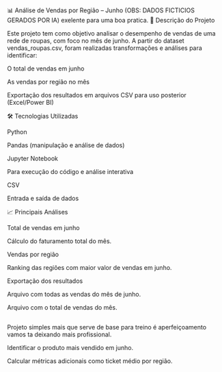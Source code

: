 📊 Análise de Vendas por Região – Junho (OBS: DADOS FICTICIOS GERADOS POR IA) exelente para uma boa pratica.
📌 Descrição do Projeto

Este projeto tem como objetivo analisar o desempenho de vendas de uma rede de roupas, com foco no mês de junho.
A partir do dataset vendas_roupas.csv, foram realizadas transformações e análises para identificar:

O total de vendas em junho

As vendas por região no mês

Exportação dos resultados em arquivos CSV para uso posterior (Excel/Power BI)

🛠️ Tecnologias Utilizadas

Python

Pandas (manipulação e análise de dados)

Jupyter Notebook

Para execução do código e análise interativa

CSV

Entrada e saída de dados

📈 Principais Análises

Total de vendas em junho

Cálculo do faturamento total do mês.

Vendas por região

Ranking das regiões com maior valor de vendas em junho.

Exportação dos resultados

Arquivo com todas as vendas do mês de junho.

Arquivo com o total de vendas do mês.

##

Projeto simples mais que serve de base para treino é aperfeiçoamento vamos ta deixando mais profissional.



Identificar o produto mais vendido em junho.

Calcular métricas adicionais como ticket médio por região.
